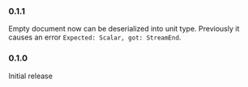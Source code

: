 ### 0.1.1

Empty document now can be deserialized into unit type.
Previously it causes an error `Expected: Scalar, got: StreamEnd`.


### 0.1.0

Initial release

